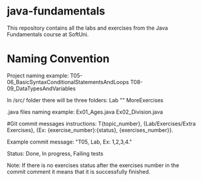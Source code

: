 # java-fundamentals
This repository contains all the labs and exercises from the Java Fundamentals course at SoftUni.

# Naming Convention
Project naming example:
    T05-06_BasicSyntaxConditionalStatementsAndLoops
    T08-09_DataTypesAndVariables

In /src/ folder there will be three folders:
    Lab
    ""
    MoreExercises

.java files naming example:
    Ex01_Ages.java
    Ex02_Division.java


#Git commit messages instructions:
T{topic_number}, {Lab/Exercises/Extra Exercises}, {Ex: {exercise_number}:{status}, {exercises_number}}.

Example commit message: "T05, Lab, Ex: 1,2,3,4."

Status: Done, In progress, Failing tests

Note: If there is no exercises status after the exercises number in the commit comment it means that it is successfully finished. 